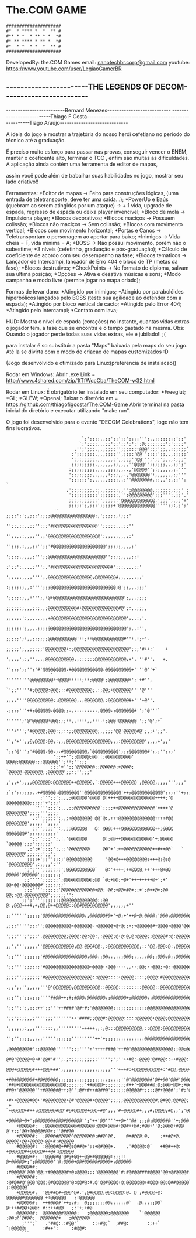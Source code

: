 # The.COM GAME
```
#####################
#*  * **** *  *  ** #
#** * *  * ** * *  *#
#* ** **** * ** *  *#
#*  * *  * *  *  ** #
#####################
```
DevelopedBy: the.COM Games
email: nanotechbr.corp@gmail.com
youtube: https://www.youtube.com/user/LegiaoGamerBR

-----------------------THE LEGENDS OF DECOM------------------------
-------------------------------------------------------------------
-------------------------Bernard Menezes---------------------------
--------------------------Thiago F Costa---------------------------
--------------------------Tiago Araújo-----------------------------


A ideia do jogo é mostrar a trajetória do nosso herói cefetiano no período do técnico até a graduação.

É preciso muito esforço para passar nas provas, conseguir vencer o ENEM, manter o coeficente alto, terminar
o TCC
, enfim são muitas as dificuldades. A aplicação ainda contém uma ferramenta de editor de mapas,

assim você pode além de trabalhar suas habilidades no jogo, mostrar seu lado criativo!!

Ferramentas:
*Editor de mapas -> Feito para construções lógicas, (uma entrada de teletransporte, deve ter uma saída...);
*PowerUp e Baús (quebram ao serem atingidos por um ataque) -> + 1 vida, upgrade de espada, regresso de espada ou deixa player invencível;
*Bloco de mola -> Impulsiona player;
*Blocos decorativos;
*Blocos maciços -> Possuem colissão;
*Blocos não maciços -> Sem colissão;
*Blocos com movimento vertical;
*Blocos com movimento horizontal;
*Portas e Canos -> Teletransportam o personagem ao apertar para baixo;
*Inimigos -> Vida cheia = F, vida mínima = A;
*BOSS -> Não possui movimento, porém não o subestime;
*3 níveis (cefetinho, graduação e pós-graduação);
*Cálculo de coeficiente de acordo com seu desempenho na fase;
*Blocos tematicos -> Lançador de Intercampi, lançador de Erro 404 e bloco de TP (metas da fase);
*Blocos destrutivos;
*CheckPoints -> No formato de diploma, salvam sua ultima posição;
*Opções -> Ativa e desativa músicas e sons;
*Modo campanha e modo livre (permite jogar no mapa criado);

Formas de levar dano:
*Atingido por inimigos;
*Atingido por parabolóides hiperbólicos lançados pelo BOSS (teste sua agilidade ao defender com a espada);
*Atingido por bloco vertical de cacto;
*Atingido pelo Error 404;
*Atingido pelo intercampi;
*Contato com lava;

HUD:
Mostra o nível de espada (corações) no instante, quantas vidas extras o jogador tem, a fase que se encontra e o tempo gastado na mesma.
Obs: Quando o jogador perde todas suas vidas extras, ele é jubilado!! ;(

para instalar é so substituir a pasta "Maps" baixada pela maps do seu jogo. Até la se divirta
com o modo de criacao de mapas customizados :D

(Jogo desenvolvido e otimizado para Linux(preferencia de instalacao))

Rodar em Windows:
Abrir .exe
Link = http://www.4shared.com/zip/1tTfWqcCba/TheCOM-w32.html

Rodar em Linux:
É obrigatório ter instalado em seu computador:
*Freeglut;
*GL;
*GLEW;
*Openal;
Baixar o diretório em = https://github.com/thiagofigcosta/The.COM-Game
Abrir terminal na pasta inicial do diretório e executar utilizando "make run".

O jogo foi desenvolvido para o evento "DECOM Celebrations", logo não tem fins lucrativos.
```
                             `;';;;;,,;;';;';;';:::''';,,;;;;;;:;';;'                            
                            `;';;;;,,,;;';;';;';';';@;;;;;;;;';';;;;'                            
                          .'';';;;,,,,;;;;'';;;::;+@@@';;;';;,,:;;:;;`                        
                         :';;;;;;;,,,,;;;;'',;;;:'@@'';;;;';;,,,;;;;;`                           
                         ';;;;;;;;,,,,,,,;',,;;;''@@''';';;';,,,:;;;'                            
                         ;;;;;;;;;,,,,,,,;;,,,,''@@@@'';;;;;;,,,;;';'                            
                        :;;;;;;;;;,,,,,;;;;,,..,'@@@@@'';:;,,,,,;:'''                            
                        ';;;;;;;;,,,,,,:;;;,,.,'@@@@@@@':,,,,,,,;;'''                            
                        ';;;;;;';,,,,,,;;;;,.;''@@@@@@@#.;;,,';,;;'': `                          
                       .';;;;;;;;,;;,,;;;;:,,'';@@@@@@@@,;;;;;;,;;;' ;                           
                        ';;;;;;;;;;';;;;;;:,'';@@@@@@@@@';;;''':,;;'.'                           
                        ;;;;;;;;;;;'';;;;;:'@@@@@@@@@@@@@.';;;';,;;'+'                           
                        ;;;;;';,;;;';;;;;+'@@@@@@@@@@@@@@''''';;:,;';'                           
                   '   ;;;;';';,;;;';;;;@@@@@@@@@@@@@@@@@;,';;;;;,:;;;'                          
                       '';;,;;,,;;'';;;'#@@@@@@@@@@@@@@@@@'';;;;;,,,;;''                         
                       '';;,;:,,;;'';;'@@@@@@@@@@@@@@@@@@@@':;;;;;,,,;:'                         
                      '';;;,:,,,;;'';;'#@@@@@@@@@@@@@@@@@@@@';;;;;,,,,;'                         
                      ';;;;,,,,,;''';;@@@@@@@@@@@@@@@@@@@@@@'';;;;,,,,;;:                        
                     ;';;';,,,,;''';,'#@@@@@@@@@@@@@@@@@@@@@@#';;;,,,,;;'                        
                     ';;;;;,,,;'''';,@@@@@@@@@@@@@@@@@;@@@@@@@@#;;,,,,;;;'                       
                    :;;;;;;,,:'''';;;@@@@@@@@@@@@@@@@@@@@@@@@@;@';;,,,;;;'                       
                    ';;;;;;,,:''';,:@+@@@@@@@@@@@@@@@@@@@@@@@@@@@';,,,;;;;                       
                    ;;;;;;;,,,;;;,,;@@@@@@@@@@@#+@@@@@@@@@@@@@@#@';:,,;;;,                       
                    ;;;;;;':,,,,,,;;+@@@@@@@@@@@@@@@@@@@@@@@@@@@@@';,,:;'.                       
                    ;;;;;;';,,,,;;;;@@@@@@@@@@@@@@@@@@@@@@@@@@@@@@';,,:'',                       
                    ;;;;;';:,,;;;;;;@@@@@@@@@@@'::;::@@@@@@@@@@@@#'':,:;+'.                      
                    ;;;;;';,,;;;;;'@@@@@@@@+:;@@@@@@@@@@@@@@@@@@@@@';;;'#++:`    +               
                    ';;;;';:;'';.;;@@@@@@@@@@@;;::::::@@@@@@@@@@@@;+';'''#'';   +.               
                    '';;;';;'';'#'@@@@@@@@@:#@@@@@@@@@@@@:@@@@@@@@@@+''''@''+`                   
                 '    '''''''''@@@@@@@@@:+@@@@:::::;::;@@@@:;@@@@@@@@+';'+#'',                   
                      `';;'''''#;@@@@@:@@@;::#@@@@@@@@@;,:;@@;+@@@@@@@''''@'''                   
                      ;;;;''''@@@@@@@@@@:;@@@@@@@;;;@@@@@@@;:@@@@@@@@#+'''+@'',                  
                     .;;;;'''+#;@@@@@@:@@@@;;:,:::::::::,@@@@:;@@@@@@@#'';'@'''`                 
                     '''''';'@'@@@@@@:@@@;;;::,,::::,,:::.:;@@@:@@@@@@@'';;'@';+`                
                    '''+''';'#@@@@@;@@@:;;::;;@@@@@@@@@;,,;;;'@@'@@@@@#@';,;+';;'.               
                   '';'+'';;@;@@@@:@@;:;;;@@@@@@@@@@@@@@@@@;;;:@@@@@@@@@';,;;+';;'               
                  `;;'@''';'#@@@@:@@:;:#@@@@@@@@@,`@@@@@@@@@@';;;@@@@@@@#';,;'';;;'              
                  ';;++'';;@@@@@;@@::;@@@@@@@@@@'   @@@@;@@@@@@;;;@@@@@@'';::;'';;;`             
                 :;;'+'';;'@@@@@@@::@@@@@@;+@@@@;  `@@@@@+@@@@@@@;;@@@@@@';;:;'';;;'             
                ;';;+';;;;@@@@@@@:@@@@@@@++@@@@@@,`:@@@@@+++@@@@@@';@@@@@;;;;;''';;;'            
             ;`;';;;;;;,,+#@@@@@:@@@@@@@@''@@@@@@@@@@@@@@'++;@@@@@@@@@@@@';;;;''+;;;',           
             ;''';;';,,,;@@@@@@'@@@@`@:++++@@@@@@@@@@@@@@++++;'@ @@@@@@@@@;;;;;'+';;;'           
           `'''';;;';,,,;:@@@@@@@@@@`;::;++@@@@@@@@@@@@@@'++++'@  @@@@@@@@';;;;''';;;;           
          .;'';;;;;';,,;+@@@@@@@@ @@`@:,+++@@@@@@@@@@@@@@++++#@@  @@@@@@@@';;;;;'';;;;'          
          ;;'';;;;'':,,;;@@@@@@   @: @@@;+++@@@@@@@@@@@@@++;@@@@   @@@@@@@#';;;;;;;;;;'          
         ';;'';;;'';,:.'@@@@@@@      @:;@@++@@@@@@@@@@@@'+;@@@@@     `@@@@@';;;';;;;;;'          
        ,;';+';;;;';,::'@@@@@@@@     @@'+';++@@@@@@@@@@@++#++@@`   ` @@@@@@@';;;;;;';;';         
        ;;;;+';;'';;:;'@@@@@@@@@@     '@@+@+++@@@@@@@@;+++@;@;@    `@@@@@@@@@';:;;;;':''         
       ';';''';;;;;;;';@@@@@@@@@@@`   @:'++++;++@@@@;++'+++@+@@   @@@@@'@@@@@@';;;;;;:;'         
       ;;''''';;;;;;';@@@@@@@@@@@;@@ `@;+@@;+@+'++++++++@+';+'   @@:@@:@@@@@@@#';;;;;;;'         
       ;;;'''';;;;;;'@@@@@@@@@@@@@+@@: @@;+@@+#@+;;+';@++@+;@@ @@;:@@;@@@@@@@@@';;;;;;'':        
      ;;';'''';;;;;;;@@@@@@@@@@@@@@:;@@ @:;@@@+++#;+;@@;@++@@@@@::@@#@@@@@@@@@@';;;;;;+''        
      ;;'''''';;;;;'@@@@@@@@@@@@@@@@:,@@@@@@#@+'+@;+'++@+@;@@@@;'@@@:@@@@@@@@@@+;;;;;;;''`       
     ,;;;''''';;;'';@@@@@@@@@@:@@@@@@@.:@@@@@@+@+@;;+;+@@@@@@#+@@@@:@@@@'@@@@@@@';;;;;;;;'       
     ';;;''';';;;'.@@@@@@@@@;@@@@:@@:@@:,:@@@@;@+@:@,@:@@@@;;@@@@@#:@:@@@@@@@@@@#;;;;;;;;;'      
     ;;';''';;;;;''@@@@@@@@@@@@;@@:@@@#@@:,:@@@@@@@@@@@@;::'@@;@@@:@:;@@@@@@@@@@@';;;;;;;;'      
    ';;'''';;;;;;'#@@@@@@@@@@@@@@@@:@@@:;@@::,::;@@@;:,.,:@@;;@@@:@;:@@@@@@@@@@@@+:;;;;;;''      
    ';;'''';;;;;;'#@@@@@@@@@@@@@@@@@:@@@@::@@@::::,,::;@@;::@@@;:@;:@@@@@@@@@@@@@':;;;;;';'      
    ;;;;'';;;;;;;'#@@@@@@@@@@@@@@@@@@::@@@@::::+@@@@@;:::;@@@@:#@@@@@@@@@@@@@@@@@;,;'';;+'''     
   .;;';;'';,;;;'''@'@@@@@@@;@@@@@@@@@@::@@@@@:::::::::@@@@@::@@@@@@@@@@@@@@@@@@@@.'';';;';'     
   :;;'';';;:;;;''''##@@++;#;#@@@:@@@@@@@:;@@@@@@+;@@@@@@::@@@@@@@@@@@@@@@@@@@@@@@,,;;;;;';;'    
   ';;'';';,:;;++';;'''++####'@#+#;'@@@@@@@@:::;;;;::::::@@@@@@@@@@@@@@@@@@@@@@@@@'.';;;;;';;    
   ';;';;;;,,;'''';;;'''''''++'####;;@@@#:@@@@@@:::::@@@@@@+@@@@;@@@@@@@@@@@@@@@@@'..,:;;;;';;   
   ';;;;;;:,,;'''::::;;'''''''''+++++;;:;@:::@@@@@@@@@@;::@@@@:@@@@@@@@@@@@@@@@;##'...,;;;;;;;'' 
  '';'';;;;,,:.:''''';;;;;;'''''''''++'+;;;;;::::::::::@@@@@@@@@@@@@@@@@@@@@@@@#''',..:;';;;;;;' 
 ,@@@@@@@@#';:@@@@@@'''''';;;''''+'++++###@'++#@'@@@@@@@@@@@@@@@@:;@@:@@@@@@@@@@@@@:..''+@@@@@;':
 @#@'@@@@@+@+#'@@#'#'';.;:;;;;;;;;;;''''';';''++#@:+@@@@'@##@@::++#@@@::@#@'@++++;;;:;;+'@@++@'''
 @@@+@@@@@@#+++@@@+##';;;;;;;;;;;;;;;;;;;'''+++#:+@@@@@@@@@@+:'#@@;@@@@+;:#+@#@#@+;+;:++@@@@@@@''
 +#@#@@@@@@#+#@#@@@@@;;;;;;::;;;;;;;;;::;:::;''@'@@@@@@@#'@#+@@'@@#'@@@@#'@+@#@#@@+;@@;@@@#@@@@''
:##@+@@@@@@@@@@@@@@@@@@;;;;;;;'+#@@@@+;;;;;;;;#++'+@@@##@;@;@@@+@@+;+@##@@;@@'@#@;';;#@@@##@@@#';
##@+'@@@@@@''+#@@@@#@++;@'';@#+#++#@##@';;;;;;@@@@@#+;;;;@#+@@@#';'#;'@@#@;@@;@#'+###@@@@@@@@@@''
 +#++@@@@@#@@+'#@@@@@@@@+@#'@@@@@#+@@@@@';;;;;@@@@@@@@@@@@#;@#@@;@@#@@;';;;@@;@+##+@#@@@@@@+@@@''
 + `+@@@@@+#++;@@@@@@@#@@'#@#@@@@@+@@@+#@';;;'#+@@@@@#+;;;#;@@@@;#@;;';'@@;@#:;;'@@@@+@@@;:;@@@@#
    +@@@@@+@+';@@@@@@@#@@@#@@@@@@'';'++'@@''''++@+''@#';;;@;@@@@@#@''+;@@@'@#;@@@@@@@@@#'+''#@@  
    +@@@@@#;  ;@@@@@@@@@@@@#@@@@@@;@@@+@@@#+@@#++@#;#@@+''@;@@@@+#@@ @'+;;'@@+@@@@@#@@+:''@##@@  
    +@@@@@#;  :@@@@#@@@@@'@@@@@@@@;##@'@@,    @+#@@@:@,    :++#@+@.  @@@@@+@@+@@@@@+@@+#:#@@@@@  
    #@@@@@#;  :@@@@#@+##@;@##@+';;+@#@@@+.    ,'#@@@@:@`   +#@#++@:  +@@@@@@#+@@@@@#++@#:@@@@@@  
    #@@@@+#;  :@@@@#@'@#@+@@++@@+#@@@@@@:;;;:: @+@@@@@+;';@@@@@@@''@;@@@@+@@#@@@@@#@@@@+:@@@@@@  
    #@@@@##;  :#@@@@@'@@@'@@;+#@@@@@@#+@:@@@@:;;'@@@@@@@@'#:#@#@@####@@@@'@@+@#@@@@#::;+:@@@@@@` 
    +@@@@@#;  :@#@##@'@@@'@@@;@#@@@@@@'@:@@#@:#,@'@@#@@@@+@;@@@@@@@+#@@@+@@;@##@@@@@`  ;:@@@@@@` 
    +@@@@@#;  '@@##@#+@@@'@#.';@#@@@@;@@:@@@@:@. @';#@@@@+@: @@@@@@#@@@@@@@ +:@@@@@@   ;:@@@@@@  
    +@@@@@#;  ++#@@@#'++;:#;  @;;;;;;;@@::::::@`  :@:::;;@@`  @+++##@@+@@@: #::++#@@   ;:'+;+#@  
    @@@@@@#;  @@@@@@@#@@@@@;   ;@@@@@@@;@@@@@@@    `'@@@@@@    :@@:@'@#@@:  @@@@@@@+   ;@@@@@@@  
      ;''';`   .'##@:.:#@@'`     :;+#@;`  ;##@:       :;++`     `;@@@@@;      :#++':     :#@@#:  
      ```
